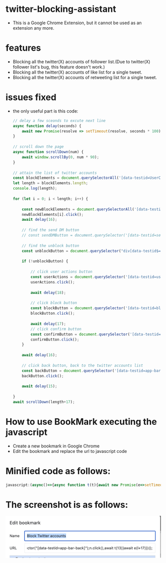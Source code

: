 # twitter-blocking-assistant
  - This is a Google Chrome Extension, but it cannot be used as an extension any more.

# features
  - Blocking all the twitter(X) accounts of follower list.(Due to twitter(X) follower list's bug, this feature doesn't work.)
  - Blocking all the twitter(X) accounts of like list for a single tweet.
  - Blocking all the twitter(X) accounts of retweeting list for a single tweet.

# issues fixed
  - the only useful part is this code:

    ```javascript
    // delay a few sceonds to excute next line
    async function delay(seconds) {
        await new Promise(resolve => setTimeout(resolve, seconds * 100));
    }

    // scroll down the page
    async function scrollDown(num) {
        await window.scrollBy(0, num * 90);
    }

    // attain the list of twitter accounts
    const blockElements = document.querySelectorAll('[data-testid=UserCell]');
    let length = blockElements.length;
    console.log(length);

    for (let i = 0; i < length; i++) {

        const newBlockElements = document.querySelectorAll('[data-testid=UserCell]');
        newBlockElements[i].click();
        await delay(16);

        // find the send DM button
        // const sendDMButton = document.querySelector('[data-testid=sendDMFromProfile]');

        // find the unblock button
        const unblockButton = document.querySelector("div[data-testid$='-unblock']");

        if (!unblockButton) {

            // click user actions button
            const userActions = document.querySelector('[data-testid=userActions]');
            userActions.click();

            await delay(18);

            // click block button
            const blockButton = document.querySelector('[data-testid=block]');
            blockButton.click();

            await delay(17);
            // click confirm button
            const confirmButton = document.querySelector('[data-testid=confirmationSheetConfirm]');
            confirmButton.click();
        }

        await delay(16);

        // click back button, back to the twitter accounts list
        const backButton = document.querySelector('[data-testid=app-bar-back]');
        backButton.click();

        await delay(15);

    }
    await scrollDown(length+17);
    ```
# How to use BookMark executing the javascript
  - Create a new bookmark in Google Chrome
  - Edit the bookmark and replace the url to javascript code

# Minified code as follows:
```javascript
javascript:(async()=>{async function t(t){await new Promise(e=>setTimeout(e,100*t))}async function e(t){window.scrollBy(0,90*t)}let a=document.querySelectorAll("[data-testid=UserCell]"),l=a.length;console.log(l);for(let c=0;c<l;c++){let i=document.querySelectorAll("[data-testid=UserCell]");i[c].click(),await t(16);let r=document.querySelector("div[data-testid$='-unblock']");if(!r){let o=document.querySelector("[data-testid=userActions]");o.click(),await t(18);let d=document.querySelector("[data-testid=block]");d.click(),await t(17);let s=document.querySelector("[data-testid=confirmationSheetConfirm]");s.click()}await t(16);let n=document.querySelector("[data-testid=app-bar-back]");n.click(),await t(15)}await e(l+17)})();
```

# The screenshot is as follows:
![Local Image](./images/edit_bookmark.png)
